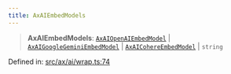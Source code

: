 ```yaml
---
title: AxAIEmbedModels
---
```


> **AxAIEmbedModels**: [`AxAIOpenAIEmbedModel`](#apidocs/enumerationaxaiopenaiembedmodel) \| [`AxAIGoogleGeminiEmbedModel`](#apidocs/enumerationaxaigooglegeminiembedmodel) \| [`AxAICohereEmbedModel`](#apidocs/enumerationaxaicohereembedmodel) \| `string`

Defined in: [src/ax/ai/wrap.ts:74](#apidocs/httpsgithubcomax-llmaxblob3b79ada8d723949fcd8a76c2b6f48cf69d8394f8srcaxaiwraptsl74)
